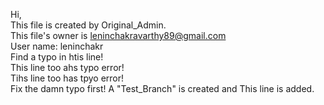 Hi,  
This file is created by Original_Admin.  
This file's owner is leninchakravarthy89@gmail.com  
User name: leninchakr  
Find a typo in htis line!   
This line too ahs typo error!  
Tihs line too has tpyo error!  
Fix the damn typo first!
A "Test_Branch" is created and This line is added.  
